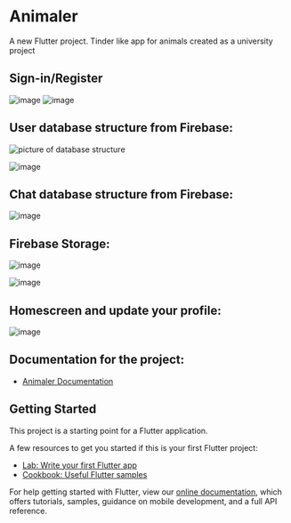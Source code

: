 # Animaler

A new Flutter project. Tinder like app for animals created as a university project
## Sign-in/Register 
![image](https://user-images.githubusercontent.com/75665204/151787099-72fcb348-3782-450d-a811-ddc2977bfecb.png)
![image](https://user-images.githubusercontent.com/75665204/151787163-e0610a85-14cf-4120-aab8-ac687a25865d.png)
## User database structure from Firebase:
![picture of database structure](https://i.imgur.com/6zfMipj.png)

![image](https://user-images.githubusercontent.com/75665204/151787928-fadc544c-0807-46a1-a50c-ec9e5e480ce0.png)

## Chat database structure from Firebase:
![image](https://user-images.githubusercontent.com/75665204/151788503-217a0f89-5fbf-4b64-ab3a-67aa4b969571.png)

## Firebase Storage:
![image](https://user-images.githubusercontent.com/75665204/151788676-8e24059c-adb0-4544-8c61-170c6f3613da.png)

![image](https://user-images.githubusercontent.com/75665204/151788716-a7e1bcb4-3327-4773-9a95-48cf45ad5683.png)

## Homescreen and update your profile:
![image](https://user-images.githubusercontent.com/75665204/151789601-815c583e-1ed5-4972-885d-2d62b3297149.png)


## Documentation for the project:

- [Animaler Documentation](https://docs.google.com/document/d/10F9KEax9Z8aS3BZGjH8ofxIfaTayBTvsJMGG8gCon3A/edit?usp=sharing)

## Getting Started

This project is a starting point for a Flutter application.

A few resources to get you started if this is your first Flutter project:

- [Lab: Write your first Flutter app](https://flutter.dev/docs/get-started/codelab)
- [Cookbook: Useful Flutter samples](https://flutter.dev/docs/cookbook)

For help getting started with Flutter, view our
[online documentation](https://flutter.dev/docs), which offers tutorials,
samples, guidance on mobile development, and a full API reference.

